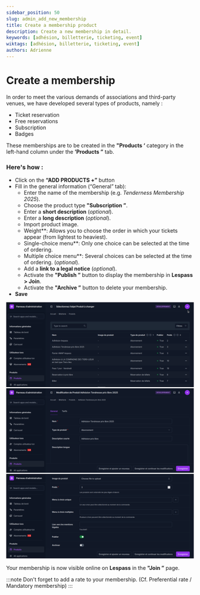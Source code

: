 ```yaml
---
sidebar_position: 50
slug: admin_add_new_membership
title: Create a membership product
description: Create a new membership in detail.
keywords: [adhésion, billetterie, ticketing, event]
wiktags: [adhésion, billetterie, ticketing, event]
authors: Adrienne
---
```


# Create a membership  

In order to meet the various demands of associations and third-party venues, we have developed several types of products, namely :  
   - Ticket reservation
   - Free reservations
   - Subscription
   - Badges  

These memberships are to be created in the **"Products ‘** category in the left-hand column under the **’Products ”** tab.  

### Here's how :  

- Click on the **“ADD PRODUCTS +”** button  
- Fill in the general information (“General” tab):  
  - Enter the name of the membership (e.g. *Tenderness Membership 2025*).  
  - Choose the product type **"Subscription ”**.  
  - Enter a **short description** (*optional*).  
  - Enter a **long description** (*optional*).  
  - Import product image.  
  - Weight**: Allows you to choose the order in which your tickets appear (from lightest to heaviest).  
  - Single-choice menu**: Only one choice can be selected at the time of ordering. 
  - Multiple choice menu**: Several choices can be selected at the time of ordering. (*optional*).  
  - Add a **link to a legal notice** (*optional*).  
  - Activate the **"Publish ”** button to display the membership in **Lespass > Join**.  
  - Activate the **"Archive ”** button to delete your membership.
- **Save**

![](/img/adhesion1.png)
![](/img/adhesion2.png)
![](/img/adhesion3.png)

Your membership is now visible online on **Lespass** in the **"Join ”** page.


:::note 
Don't forget to add a rate to your membership. (Cf. Preferential rate / Mandatory membership)
:::


